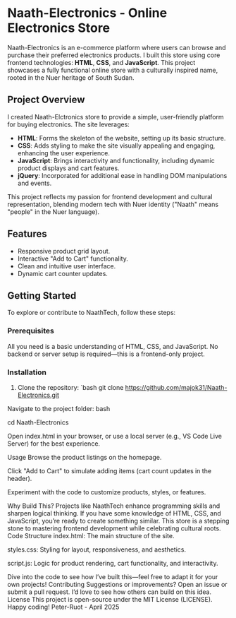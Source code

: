 # Naath-Electronics - Online Electronics Store

Naath-Electronics is an e-commerce platform where users can browse and purchase their preferred electronics products. I built this store using core frontend technologies: **HTML**, **CSS**, and **JavaScript**. This project showcases a fully functional online store with a culturally inspired name, rooted in the Nuer heritage of South Sudan.

## Project Overview

I created Naath-Elctronics store to provide a simple, user-friendly platform for buying electronics. The site leverages:

- **HTML**: Forms the skeleton of the website, setting up its basic structure.
- **CSS**: Adds styling to make the site visually appealing and engaging, enhancing the user experience.
- **JavaScript**: Brings interactivity and functionality, including dynamic product displays and cart features.
- **jQuery**: Incorporated for additional ease in handling DOM manipulations and events.

This project reflects my passion for frontend development and cultural representation, blending modern tech with Nuer identity ("Naath" means "people" in the Nuer language).

## Features

- Responsive product grid layout.
- Interactive "Add to Cart" functionality.
- Clean and intuitive user interface.
- Dynamic cart counter updates.

## Getting Started

To explore or contribute to NaathTech, follow these steps:

### Prerequisites

All you need is a basic understanding of HTML, CSS, and JavaScript. No backend or server setup is required—this is a frontend-only project.

### Installation

1. Clone the repository:
   `bash
   git clone https://github.com/majok31/Naath-Electronics.git

Navigate to the project folder:
bash

cd Naath-Electronics

Open index.html in your browser, or use a local server (e.g., VS Code Live Server) for the best experience.

Usage
Browse the product listings on the homepage.

Click "Add to Cart" to simulate adding items (cart count updates in the header).

Experiment with the code to customize products, styles, or features.

Why Build This?
Projects like NaathTech enhance programming skills and sharpen logical thinking. If you have some knowledge of HTML, CSS, and JavaScript, you’re ready to create something similar. This store is a stepping stone to mastering frontend development while celebrating cultural roots.
Code Structure
index.html: The main structure of the site.

styles.css: Styling for layout, responsiveness, and aesthetics.

script.js: Logic for product rendering, cart functionality, and interactivity.

Dive into the code to see how I’ve built this—feel free to adapt it for your own projects!
Contributing
Suggestions or improvements? Open an issue or submit a pull request. I’d love to see how others can build on this idea.
License
This project is open-source under the MIT License (LICENSE).
Happy coding!
Peter-Ruot - April 2025

